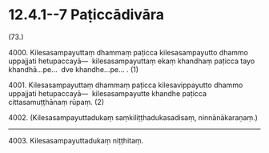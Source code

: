 # 12.4.1--7 Paṭiccādivāra

(73.)

4000\. Kilesasampayuttaṃ dhammaṃ paṭicca kilesasampayutto dhammo uppajjati hetupaccayā—  kilesasampayuttaṃ ekaṃ khandhaṃ paṭicca tayo khandhā…pe…  dve khandhe…pe… . (1)

4001\. Kilesasampayuttaṃ dhammaṃ paṭicca kilesavippayutto dhammo uppajjati hetupaccayā—  kilesasampayutte khandhe paṭicca cittasamuṭṭhānaṃ rūpaṃ. (2)

4002\. (Kilesasampayuttadukaṃ saṃkiliṭṭhadukasadisaṃ, ninnānākaraṇaṃ.)

---

4003\. Kilesasampayuttadukaṃ niṭṭhitaṃ.

